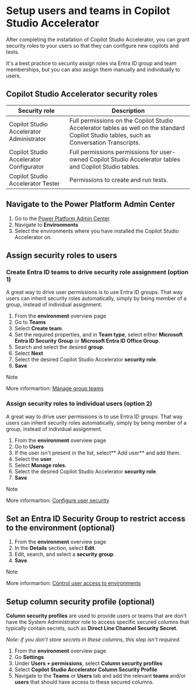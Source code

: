 # Setup users and teams in Copilot Studio Accelerator

After completing the installation of Copilot Studio Accelerator, you can grant security roles to your users so that they can configure new copilots and tests.

It's a best practice to security assign roles via Entra ID group and team memberships, but you can also assign them manually and individually to users.

## Copilot Studio Accelerator security roles

| Security role | Description |
| --- | --- |
| Copilot Studio Accelerator Administrator | Full permissions on the Copilot Studio Accelerator tables as well on the standard Copilot Studio tables, such as Conversation Transcripts. |
| Copilot Studio Accelerator Configurator | Full permissions permissions for user-owned Copilot Studio Accelerator tables and Copilot Studio tables. |
| Copilot Studio Accelerator Tester | Permissions to create and run tests. |

## Navigate to the Power Platform Admin Center

1. Go to the [Power Platform Admin Center](https://admin.powerplatform.microsoft.com/).
2. Navigate to **Environments**
3. Select the environments where you have installed the Copilot Studio Accelerator on.

## Assign security roles to users

### Create Entra ID teams to drive security role assignment (option 1)

A great way to drive user permissions is to use Entra ID groups.
That way users can inherit security roles automatically, simply by being member of a group, instead of individual assignment.

1. From the **environment** overview page
2. Go to **Teams**
3. Select **Create team**.
4. Set the required properties, and in **Team type**, select either **Microsoft Entra ID Security Group** or **Microsoft Entra ID Office Group**.
5. Search and select the desired **group**.
6. Select **Next**
7. Select the desired Copilot Studio Accelerator **security role**.
8. **Save**

> [!NOTE]
> More informartion: [Manage group teams](https://learn.microsoft.com/power-platform/admin/manage-group-teams)

### Assign security roles to individual users (option 2)

A great way to drive user permissions is to use Entra ID groups.
That way users can inherit security roles automatically, simply by being member of a group, instead of individual assignment.

1. From the **environment** overview page
2. Go to **Users**
3. If the user isn't present in the list, select** Add user** and add them.
4. Select the **user**.
5. Select **Manage roles**.
6. Select the desired Copilot Studio Accelerator **security role**.
7. **Save**

> [!NOTE]
> More informartion: [Configure user security](https://learn.microsoft.com/en-us/power-platform/admin/database-security)

## Set an Entra ID Security Group to restrict access to the environment (optional)

1. From the **environment** overview page
2. In the **Details** section, select **Edit**.
3. Edit, search, and select a **security group**.
4. **Save**.

> [!NOTE]
> More informartion: [Control user access to environments](https://learn.microsoft.com/power-platform/admin/control-user-access)

## Setup column security profile (optional)

**Column security profiles** are used to provide users or teams that are don't have the System Administrator role to access specific secured columns that typically contain secrets, such as **Direct Line Channel Security Secret**.

_Note: if you don't store secrets in these columns, this step isn't required._

1. From the **environment** overview page
2. Go **Settings**
3. Under **Users + permissions**, select **Column security profiles**
4. Select **Copilot Studio Accelerator Column Security Profile**
5. Navigate to the **Teams** or **Users** tab and add the relevant **teams** and/or **users** that should have access to these secured columns.
